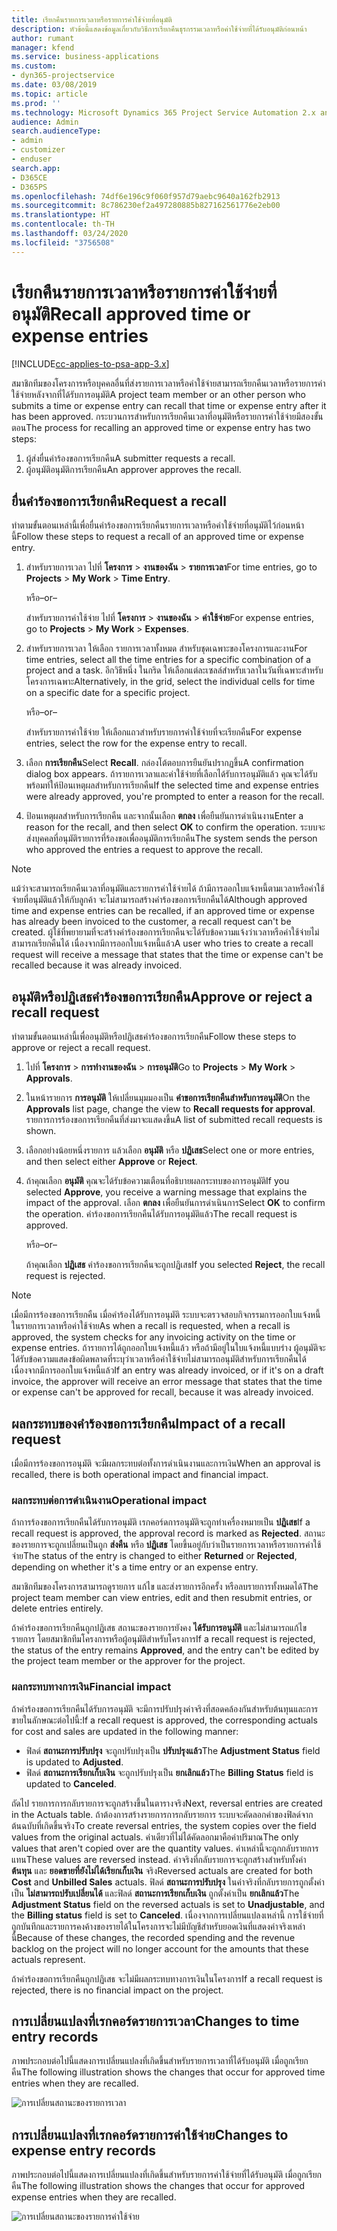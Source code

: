 ```yaml
---
title: เรียกคืนรายการเวลาหรือรายการค่าใช้จ่ายที่อนุมัติ
description: หัวข้อนี้แสดงข้อมูลเกี่ยวกับวิธีการเรียกคืนธุรกรรมเวลาหรือค่าใช้จ่ายที่ได้รับอนุมัติก่อนหน้า
author: rumant
manager: kfend
ms.service: business-applications
ms.custom:
- dyn365-projectservice
ms.date: 03/08/2019
ms.topic: article
ms.prod: ''
ms.technology: Microsoft Dynamics 365 Project Service Automation 2.x and 3.x
audience: Admin
search.audienceType:
- admin
- customizer
- enduser
search.app:
- D365CE
- D365PS
ms.openlocfilehash: 74df6e196c9f060f957d79aebc9640a162fb2913
ms.sourcegitcommit: 8c786230ef2a497280885b827162561776e2eb00
ms.translationtype: HT
ms.contentlocale: th-TH
ms.lasthandoff: 03/24/2020
ms.locfileid: "3756508"
---
```

# <a name="recall-approved-time-or-expense-entries"></a><span data-ttu-id="9fb12-103">เรียกคืนรายการเวลาหรือรายการค่าใช้จ่ายที่อนุมัติ</span><span class="sxs-lookup"><span data-stu-id="9fb12-103">Recall approved time or expense entries</span></span>

[!INCLUDE[cc-applies-to-psa-app-3.x](../includes/cc-applies-to-psa-app-3x.md)]

<span data-ttu-id="9fb12-104">สมาชิกทีมของโครงการหรือบุคคลอื่นที่ส่งรายการเวลาหรือค่าใช้จ่ายสามารถเรียกคืนเวลาหรือรายการค่าใช้จ่ายหลังจากที่ได้รับการอนุมัติ</span><span class="sxs-lookup"><span data-stu-id="9fb12-104">A project team member or an other person who submits a time or expense entry can recall that time or expense entry after it has been approved.</span></span> <span data-ttu-id="9fb12-105">กระบวนการสำหรับการเรียกคืนเวลาที่อนุมัติหรือรายการค่าใช้จ่ายมีสองขั้นตอน</span><span class="sxs-lookup"><span data-stu-id="9fb12-105">The process for recalling an approved time or expense entry has two steps:</span></span>

1. <span data-ttu-id="9fb12-106">ผู้ส่งยื่นคำร้องขอการเรียกคืน</span><span class="sxs-lookup"><span data-stu-id="9fb12-106">A submitter requests a recall.</span></span>
2. <span data-ttu-id="9fb12-107">ผู้อนุมัติอนุมัติการเรียกคืน</span><span class="sxs-lookup"><span data-stu-id="9fb12-107">An approver approves the recall.</span></span>

## <a name="request-a-recall"></a><span data-ttu-id="9fb12-108">ยื่นคำร้องขอการเรียกคืน</span><span class="sxs-lookup"><span data-stu-id="9fb12-108">Request a recall</span></span>

<span data-ttu-id="9fb12-109">ทำตามขั้นตอนเหล่านี้เพื่อยื่นคำร้องขอการเรียกคืนรายการเวลาหรือค่าใช้จ่ายที่อนุมัติไว้ก่อนหน้านี้</span><span class="sxs-lookup"><span data-stu-id="9fb12-109">Follow these steps to request a recall of an approved time or expense entry.</span></span>

1. <span data-ttu-id="9fb12-110">สำหรับรายการเวลา ไปที่ **โครงการ** \> **งานของฉัน** \> **รายการเวลา**</span><span class="sxs-lookup"><span data-stu-id="9fb12-110">For time entries, go to **Projects** \> **My Work** \> **Time Entry**.</span></span>

    <span data-ttu-id="9fb12-111">หรือ</span><span class="sxs-lookup"><span data-stu-id="9fb12-111">–or–</span></span>

    <span data-ttu-id="9fb12-112">สำหรับรายการค่าใช้จ่าย ไปที่ **โครงการ** \> **งานของฉัน** \> **ค่าใช้จ่าย**</span><span class="sxs-lookup"><span data-stu-id="9fb12-112">For expense entries, go to **Projects** \> **My Work** \> **Expenses**.</span></span>

2. <span data-ttu-id="9fb12-113">สำหรับรายการเวลา ให้เลือก รายการเวลาทั้งหมด สำหรับชุดเฉพาะของโครงการและงาน</span><span class="sxs-lookup"><span data-stu-id="9fb12-113">For time entries, select all the time entries for a specific combination of a project and a task.</span></span> <span data-ttu-id="9fb12-114">อีกวิธีหนึ่ง ในกริด ให้เลือกแต่ละเซลล์สำหรับเวลาในวันที่เฉพาะสำหรับโครงการเฉพาะ</span><span class="sxs-lookup"><span data-stu-id="9fb12-114">Alternatively, in the grid, select the individual cells for time on a specific date for a specific project.</span></span>

    <span data-ttu-id="9fb12-115">หรือ</span><span class="sxs-lookup"><span data-stu-id="9fb12-115">–or–</span></span>

    <span data-ttu-id="9fb12-116">สำหรับรายการค่าใช้จ่าย ให้เลือกแถวสำหรับรายการค่าใช้จ่ายที่จะเรียกคืน</span><span class="sxs-lookup"><span data-stu-id="9fb12-116">For expense entries, select the row for the expense entry to recall.</span></span>

3. <span data-ttu-id="9fb12-117">เลือก **การเรียกคืน**</span><span class="sxs-lookup"><span data-stu-id="9fb12-117">Select **Recall**.</span></span> <span data-ttu-id="9fb12-118">กล่องโต้ตอบการยืนยันปรากฏขึ้น</span><span class="sxs-lookup"><span data-stu-id="9fb12-118">A confirmation dialog box appears.</span></span> <span data-ttu-id="9fb12-119">ถ้ารายการเวลาและค่าใช้จ่ายที่เลือกได้รับการอนุมัติแล้ว คุณจะได้รับพร้อมท์ให้ป้อนเหตุผลสำหรับการเรียกคืน</span><span class="sxs-lookup"><span data-stu-id="9fb12-119">If the selected time and expense entries were already approved, you're prompted to enter a reason for the recall.</span></span>
4. <span data-ttu-id="9fb12-120">ป้อนเหตุผลสำหรับการเรียกคืน และจากนั้นเลือก **ตกลง** เพื่อยืนยันการดำเนินงาน</span><span class="sxs-lookup"><span data-stu-id="9fb12-120">Enter a reason for the recall, and then select **OK** to confirm the operation.</span></span> <span data-ttu-id="9fb12-121">ระบบจะส่งบุคคลที่อนุมัติรายการที่ร้องขอเพื่ออนุมัติการเรียกคืน</span><span class="sxs-lookup"><span data-stu-id="9fb12-121">The system sends the person who approved the entries a request to approve the recall.</span></span>

> [!NOTE]
> <span data-ttu-id="9fb12-122">แม้ว่าจะสามารถเรียกคืนเวลาที่อนุมัติและรายการค่าใช้จ่ายได้ ถ้ามีการออกใบแจ้งหนี้ตามเวลาหรือค่าใช้จ่ายที่อนุมัติแล้วให้กับลูกค้า จะไม่สามารถสร้างคำร้องขอการเรียกคืนได้</span><span class="sxs-lookup"><span data-stu-id="9fb12-122">Although approved time and expense entries can be recalled, if an approved time or expense has already been invoiced to the customer, a recall request can't be created.</span></span> <span data-ttu-id="9fb12-123">ผู้ใช้ที่พยายามที่จะสร้างคำร้องขอการเรียกคืนจะได้รับข้อความแจ้งว่าเวลาหรือค่าใช้จ่ายไม่สามารถเรียกคืนได้ เนื่องจากมีการออกใบแจ้งหนี้แล้ว</span><span class="sxs-lookup"><span data-stu-id="9fb12-123">A user who tries to create a recall request will receive a message that states that the time or expense can't be recalled because it was already invoiced.</span></span>

## <a name="approve-or-reject-a-recall-request"></a><span data-ttu-id="9fb12-124">อนุมัติหรือปฏิเสธคำร้องขอการเรียกคืน</span><span class="sxs-lookup"><span data-stu-id="9fb12-124">Approve or reject a recall request</span></span>

<span data-ttu-id="9fb12-125">ทำตามขั้นตอนเหล่านี้เพื่ออนุมัติหรือปฏิเสธคำร้องขอการเรียกคืน</span><span class="sxs-lookup"><span data-stu-id="9fb12-125">Follow these steps to approve or reject a recall request.</span></span>

1. <span data-ttu-id="9fb12-126">ไปที่ **โครงการ** \> **การทำงานของฉัน** \> **การอนุมัติ**</span><span class="sxs-lookup"><span data-stu-id="9fb12-126">Go to **Projects** \> **My Work** \> **Approvals**.</span></span>
2. <span data-ttu-id="9fb12-127">ในหน้ารายการ **การอนุมัติ** ให้เปลี่ยนมุมมองเป็น **คำขอการเรียกคืนสำหรับการอนุมัติ**</span><span class="sxs-lookup"><span data-stu-id="9fb12-127">On the **Approvals** list page, change the view to **Recall requests for approval**.</span></span> <span data-ttu-id="9fb12-128">รายการการร้องขอการเรียกคืนที่ส่งมาจะแสดงขึ้น</span><span class="sxs-lookup"><span data-stu-id="9fb12-128">A list of submitted recall requests is shown.</span></span>
3. <span data-ttu-id="9fb12-129">เลือกอย่างน้อยหนึ่งรายการ แล้วเลือก **อนุมัติ** หรือ **ปฏิเสธ**</span><span class="sxs-lookup"><span data-stu-id="9fb12-129">Select one or more entries, and then select either **Approve** or **Reject**.</span></span>
4. <span data-ttu-id="9fb12-130">ถ้าคุณเลือก **อนุมัติ** คุณจะได้รับข้อความเตือนที่อธิบายผลกระทบของการอนุมัติ</span><span class="sxs-lookup"><span data-stu-id="9fb12-130">If you selected **Approve**, you receive a warning message that explains the impact of the approval.</span></span> <span data-ttu-id="9fb12-131">เลือก **ตกลง** เพื่อยืนยันการดำเนินการ</span><span class="sxs-lookup"><span data-stu-id="9fb12-131">Select **OK** to confirm the operation.</span></span> <span data-ttu-id="9fb12-132">คำร้องขอการเรียกคืนได้รับการอนุมัติแล้ว</span><span class="sxs-lookup"><span data-stu-id="9fb12-132">The recall request is approved.</span></span>

    <span data-ttu-id="9fb12-133">หรือ</span><span class="sxs-lookup"><span data-stu-id="9fb12-133">–or–</span></span>

    <span data-ttu-id="9fb12-134">ถ้าคุณเลือก **ปฏิเสธ** คำร้องขอการเรียกคืนจะถูกปฏิเสธ</span><span class="sxs-lookup"><span data-stu-id="9fb12-134">If you selected **Reject**, the recall request is rejected.</span></span>

> [!NOTE]
> <span data-ttu-id="9fb12-135">เมื่อมีการร้องขอการเรียกคืน เมื่อคำร้องได้รับการอนุมัติ ระบบจะตรวจสอบกิจกรรมการออกใบแจ้งหนี้ในรายการเวลาหรือค่าใช้จ่าย</span><span class="sxs-lookup"><span data-stu-id="9fb12-135">As when a recall is requested, when a recall is approved, the system checks for any invoicing activity on the time or expense entries.</span></span> <span data-ttu-id="9fb12-136">ถ้ารายการได้ถูกออกใบแจ้งหนี้แล้ว หรือถ้ามีอยู่ในใบแจ้งหนี้แบบร่าง ผู้อนุมัติจะได้รับข้อความแสดงข้อผิดพลาดที่ระบุว่าเวลาหรือค่าใช้จ่ายไม่สามารถอนุมัติสำหรับการเรียกคืนได้ เนื่องจากมีการออกใบแจ้งหนี้แล้ว</span><span class="sxs-lookup"><span data-stu-id="9fb12-136">If an entry was already invoiced, or if it's on a draft invoice, the approver will receive an error message that states that the time or expense can't be approved for recall, because it was already invoiced.</span></span>

## <a name="impact-of-a-recall-request"></a><span data-ttu-id="9fb12-137">ผลกระทบของคำร้องขอการเรียกคืน</span><span class="sxs-lookup"><span data-stu-id="9fb12-137">Impact of a recall request</span></span>

<span data-ttu-id="9fb12-138">เมื่อมีการร้องขอการอนุมัติ จะมีผลกระทบต่อทั้งการดำเนินงานและการเงิน</span><span class="sxs-lookup"><span data-stu-id="9fb12-138">When an approval is recalled, there is both operational impact and financial impact.</span></span>

### <a name="operational-impact"></a><span data-ttu-id="9fb12-139">ผลกระทบต่อการดำเนินงาน</span><span class="sxs-lookup"><span data-stu-id="9fb12-139">Operational impact</span></span>

<span data-ttu-id="9fb12-140">ถ้าการร้องขอการเรียกคืนได้รับการอนุมัติ เรกคอร์ดการอนุมัติจะถูกทำเครื่องหมายเป็น **ปฏิเสธ**</span><span class="sxs-lookup"><span data-stu-id="9fb12-140">If a recall request is approved, the approval record is marked as **Rejected**.</span></span> <span data-ttu-id="9fb12-141">สถานะของรายการจะถูกเปลี่ยนเป็นถูก **ส่งคืน** หรือ **ปฏิเสธ** โดยขึ้นอยู่กับว่าเป็นรายการเวลาหรือรายการค่าใช้จ่าย</span><span class="sxs-lookup"><span data-stu-id="9fb12-141">The status of the entry is changed to either **Returned** or **Rejected**, depending on whether it's a time entry or an expense entry.</span></span>

<span data-ttu-id="9fb12-142">สมาชิกทีมของโครงการสามารถดูรายการ แก้ไข และส่งรายการอีกครั้ง หรือลบรายการทั้งหมดได้</span><span class="sxs-lookup"><span data-stu-id="9fb12-142">The project team member can view entries, edit and then resubmit entries, or delete entries entirely.</span></span>

<span data-ttu-id="9fb12-143">ถ้าคำร้องขอการเรียกคืนถูกปฏิเสธ สถานะของรายการยังคง **ได้รับการอนุมัติ** และไม่สามารถแก้ไขรายการ โดยสมาชิกทีมโครงการหรือผู้อนุมัติสำหรับโครงการ</span><span class="sxs-lookup"><span data-stu-id="9fb12-143">If a recall request is rejected, the status of the entry remains **Approved**, and the entry can't be edited by the project team member or the approver for the project.</span></span>

### <a name="financial-impact"></a><span data-ttu-id="9fb12-144">ผลกระทบทางการเงิน</span><span class="sxs-lookup"><span data-stu-id="9fb12-144">Financial impact</span></span>

<span data-ttu-id="9fb12-145">ถ้าคำร้องขอการเรียกคืนได้รับการอนุมัติ จะมีการปรับปรุงค่าจริงที่สอดคล้องกันสำหรับต้นทุนและการขายในลักษณะต่อไปนี้:</span><span class="sxs-lookup"><span data-stu-id="9fb12-145">If a recall request is approved, the corresponding actuals for cost and sales are updated in the following manner:</span></span>

- <span data-ttu-id="9fb12-146">ฟิลด์ **สถานะการปรับปรุง** จะถูกปรับปรุงเป็น **ปรับปรุงแล้ว**</span><span class="sxs-lookup"><span data-stu-id="9fb12-146">The **Adjustment Status** field is updated to **Adjusted**.</span></span>
- <span data-ttu-id="9fb12-147">ฟิลด์ **สถานะการเรียกเก็บเงิน** จะถูกปรับปรุงเป็น **ยกเลิกแล้ว**</span><span class="sxs-lookup"><span data-stu-id="9fb12-147">The **Billing Status** field is updated to **Canceled**.</span></span>

<span data-ttu-id="9fb12-148">ถัดไป รายการการกลับรายการจะถูกสร้างขึ้นในตารางจริง</span><span class="sxs-lookup"><span data-stu-id="9fb12-148">Next, reversal entries are created in the Actuals table.</span></span> <span data-ttu-id="9fb12-149">ถ้าต้องการสร้างรายการการกลับรายการ ระบบจะคัดลอกค่าของฟิลด์จากต้นฉบับที่เกิดขึ้นจริง</span><span class="sxs-lookup"><span data-stu-id="9fb12-149">To create reversal entries, the system copies over the field values from the original actuals.</span></span> <span data-ttu-id="9fb12-150">ค่าเดียวที่ไม่ได้คัดลอกมาคือค่าปริมาณ</span><span class="sxs-lookup"><span data-stu-id="9fb12-150">The only values that aren't copied over are the quantity values.</span></span> <span data-ttu-id="9fb12-151">ค่าเหล่านี้จะถูกกลับรายการแทน</span><span class="sxs-lookup"><span data-stu-id="9fb12-151">These values are reversed instead.</span></span> <span data-ttu-id="9fb12-152">ค่าจริงที่กลับรายการจะถูกสร้างสำหรับทั้งค่า **ต้นทุน** และ **ยอดขายที่ยังไม่ได้เรียกเก็บเงิน** จริง</span><span class="sxs-lookup"><span data-stu-id="9fb12-152">Reversed actuals are created for both **Cost** and **Unbilled Sales** actuals.</span></span> <span data-ttu-id="9fb12-153">ฟิลด์ **สถานะการปรับปรุง** ในค่าจริงที่กลับรายการถูกตั้งค่าเป็น **ไม่สามารถปรับเปลี่ยนได้** และฟิลด์ **สถานะการเรียกเก็บเงิน** ถูกตั้งค่าเป็น **ยกเลิกแล้ว**</span><span class="sxs-lookup"><span data-stu-id="9fb12-153">The **Adjustment Status** field on the reversed actuals is set to **Unadjustable**, and the **Billing status** field is set to **Canceled**.</span></span> <span data-ttu-id="9fb12-154">เนื่องจากการเปลี่ยนแปลงเหล่านี้ การใช้จ่ายที่ถูกบันทึกและรายการคงค้างของรายได้ในโครงการจะไม่มีบัญชีสำหรับยอดเงินที่แสดงค่าจริงเหล่านี้</span><span class="sxs-lookup"><span data-stu-id="9fb12-154">Because of these changes, the recorded spending and the revenue backlog on the project will no longer account for the amounts that these actuals represent.</span></span>

<span data-ttu-id="9fb12-155">ถ้าคำร้องขอการเรียกคืนถูกปฏิเสธ จะไม่มีผลกระทบทางการเงินในโครงการ</span><span class="sxs-lookup"><span data-stu-id="9fb12-155">If a recall request is rejected, there is no financial impact on the project.</span></span>

## <a name="changes-to-time-entry-records"></a><span data-ttu-id="9fb12-156">การเปลี่ยนแปลงที่เรกคอร์ดรายการเวลา</span><span class="sxs-lookup"><span data-stu-id="9fb12-156">Changes to time entry records</span></span>

<span data-ttu-id="9fb12-157">ภาพประกอบต่อไปนี้แสดงการเปลี่ยนแปลงที่เกิดขึ้นสำหรับรายการเวลาที่ได้รับอนุมัติ เมื่อถูกเรียกคืน</span><span class="sxs-lookup"><span data-stu-id="9fb12-157">The following illustration shows the changes that occur for approved time entries when they are recalled.</span></span>

![การเปลี่ยนสถานะของรายการเวลา](media/TimeEntryStateTransitions.png)

## <a name="changes-to-expense-entry-records"></a><span data-ttu-id="9fb12-159">การเปลี่ยนแปลงที่เรกคอร์ดรายการค่าใช้จ่าย</span><span class="sxs-lookup"><span data-stu-id="9fb12-159">Changes to expense entry records</span></span>

<span data-ttu-id="9fb12-160">ภาพประกอบต่อไปนี้แสดงการเปลี่ยนแปลงที่เกิดขึ้นสำหรับรายการค่าใช้จ่ายที่ได้รับอนุมัติ เมื่อถูกเรียกคืน</span><span class="sxs-lookup"><span data-stu-id="9fb12-160">The following illustration shows the changes that occur for approved expense entries when they are recalled.</span></span>

![การเปลี่ยนสถานะของรายการค่าใช้จ่าย](media/ExpenseEntryStateTransitions.png)
